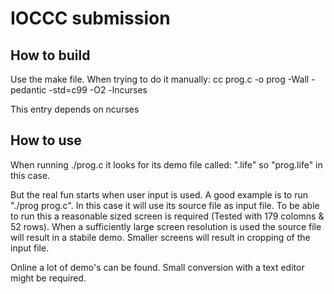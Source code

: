 IOCCC submission
================

How to build
------------

Use the make file. When trying to do it manually: cc prog.c -o prog -Wall -pedantic -std=c99  -O2 -lncurses

This entry depends on ncurses

How to use
----------

When running ./prog.c it looks for its demo file called: "<file name>.life" so "prog.life" in this case.

But the real fun starts when user input is used. A good example is to run "./prog prog.c". In this case it will use its source file as input file. 
To be able to run this a reasonable sized screen is required (Tested with 179 colomns & 52 rows). When a sufficiently large screen resolution is used the source file will result in a stabile demo.
Smaller screens will result in cropping of the input file.

Online a lot of demo's can be found. Small conversion with a text editor might be required.
